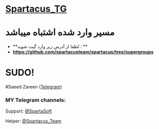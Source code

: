 # [Spartacus_TG](https://telegram.me/Spartacus_TG)


# مسیر وارد شده اشتباه میباشد

* **لطفا از آدرس زیر وارد گیت شوید : **
* **https://github.com/spartacusteam/spartacus/tree/supergroups**

# SUDO!

#Saeed Zareen  ([Telegram](https://telegram.me/ir_telegram_developer))

### MY Telegram channels:

Support: [@SpartaSoft](https://telegram.me/spartasoft)

Helper: [@Spartacus_Team](https://telegram.me/spartacus_team)
